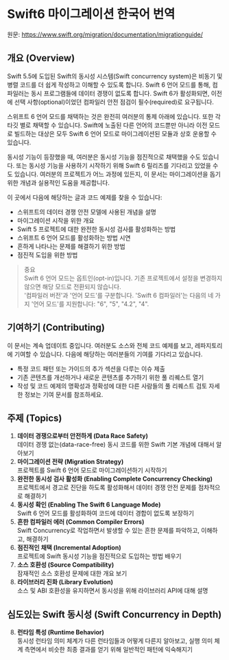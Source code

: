 # Swift6 마이그레이션 한국어 번역
원문: https://www.swift.org/migration/documentation/migrationguide/

## 개요 (Overview)
Swift 5.5에 도입된 Swift의 동시성 시스템(Swift concurrency system)은 비동기 및 병렬 코드를 더 쉽게 작성하고 이해할 수 있도록 합니다. 
Swift 6 언어 모드를 통해, 컴파일러는 동시 프로그램들에 데이터 경쟁이 없도록 합니다.
Swift 6가 활성화되면, 이전에 선택 사항(optional)이었던 컴파일러 안전 점검이 필수(required)로 요구됩니다.

스위프트 6 언어 모드를 채택하는 것은 완전히 여러분의 통제 아래에 있습니다. 또한 각 타깃 별로 채택할 수 있습니다.
Swift에 노출된 다른 언어의 코드뿐만 아니라 이전 모드로 빌드하는 대상은 모두 Swift 6 언어 모드로 마이그레이션된 모듈과 상호 운용할 수 있습니다.

동시성 기능이 등장했을 때, 여러분은 동시성 기능을 점진적으로 채택했을 수도 있습니다. 
또는 동시성 기능을 사용하기 시작하기 위해 Swift 6 릴리즈를 기다리고 있었을 수도 있습니다. 
여러분의 프로젝트가 어느 과정에 있든지, 이 문서는 마이그레이션을 돕기 위한 개념과 실용적인 도움을 제공합니다.

이 곳에서 다음에 해당하는 글과 코드 예제를 찾을 수 있습니다:
- 스위프트의 데이터 경쟁 안전 모델에 사용된 개념을 설명
- 마이그레이션 시작을 위한 개요
- Swift 5 프로젝트에 대한 완전한 동시성 검사를 활성화하는 방법
- 스위프트 6 언어 모드를 활성화하는 방법 시연
- 흔하게 나타나는 문제를 해결하기 위한 방법
- 점진적 도입을 위한 방법


> 중요  
Swift 6 언어 모드는 옵트인(opt-in)입니다. 기존 프로젝트에서 설정을 변경하지 않으면 해당 모드로 전환되지 않습니다.  
'컴파일러 버전'과 '언어 모드'를 구분합니다. 'Swift 6 컴파일러'는 다음의 네 가지 '언어 모드'를 지원합니다: "6", "5", "4.2", "4".

## 기여하기 (Contributing)
이 문서는 계속 업데이트 중입니다. 여러분도 소스와 전체 코드 예제를 보고, 레파지토리에 기여할 수 있습니다. 다음에 해당하는 여러분들의 기여를 기다리고 있습니다.
- 특정 코드 패턴 또는 가이드의 추가 섹션을 다루는 이슈 제출
- 기존 콘텐츠를 개선하거나 새로운 콘텐츠를 추가하기 위한 풀 리퀘스트 열기
- 작성 및 코드 예제의 명확성과 정확성에 대한 다른 사람들의 풀 리퀘스트 검토
자세한 정보는 기여 문서를 참조하세요.

## 주제 (Topics)
1. **데이터 경쟁으로부터 안전하게 (Data Race Safety)**  
데이터 경쟁 없는(data-race-free) 동시 코드를 위한 Swift 기본 개념에 대해서 알아보기
2. **마이그레이션 전략 (Migration Strategy)**  
프로젝트를 Swift 6 언어 모드로 마이그레이션하기 시작하기
3. **완전한 동시성 검사 활성화 (Enabling Complete Concurrency Checking)**  
프로젝트에서 경고로 진단을 하도록 활성화해서 데이터 경쟁 안전 문제를 점차적으로 해결하기
4. **동시성 확인 (Enabling The Swift 6 Language Mode)**  
Swift 6 언어 모드를 활성화하여 코드에 데이터 경합이 없도록 보장하기
5. **흔한 컴파일러 에러 (Common Compiler Errors)**  
Swift Concurrency로 작업하면서 발생할 수 있는 흔한 문제를 파악하고, 이해하고, 해결하기
6. **점진적인 채택 (Incremental Adoption)**  
프로젝트에 Swift 동시성 기능을 점진적으로 도입하는 방법 배우기
7. **소스 호환성 (Source Compatibility)**  
잠재적인 소스 호환성 문제에 대한 개요 보기
8. **라이브러리 진화 (Library Evolution)**  
소스 및 ABI 호환성을 유지하면서 동시성을 위해 라이브러리 API에 대해 설명

## 심도있는 Swift 동시성 (Swift Concurrency in Depth)
8. **런타임 특성 (Runtime Behavior)**  
동시성 런타임 의미 체계가 다른 런타임들과 어떻게 다른지 알아보고, 실행 의미 체계 측면에서 비슷한 최종 결과를 얻기 위해 일반적인 패턴에 익숙해지기
